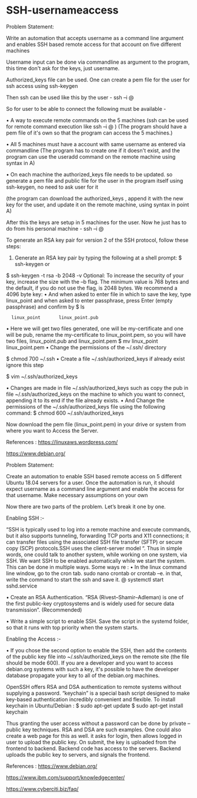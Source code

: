 # SSH-usernameaccess

Problem Statement: 

Write an automation that accepts username as a command line argument and enables SSH based remote access for that account on five different machines






Username input can be done via commandline as argument to the program, this time don't ask for the keys, just username.

Authorized_keys file can be used. One can create a pem file for the user for ssh access using ssh-keygen

Then ssh can be used like this by the user -
            ssh –i <path to pem file> <username>@<Machine IP>



So for user to be able to connect the following must be available -

•	A way to execute remote commands on the 5 machines
(ssh can be used for remote command execution  like ssh –i <path to pem file> <admin user>@<Machine IP> <command>)
(The program should have a pem file of it's own so that the program can access the 5 machines.)

•	All 5 machines must have a account with same username as entered via commandline 
(The program has to create one if it doesn't exist, and the program can use the useradd command on the remote machine using syntax in A)

•	On each machine the authorized_keys file needs to be updated. so generate a pem file and public file for the user in the program itself using ssh-keygen, no need to ask user for it

 (the program can download the authorized_keys , append it with the new key for the user, and update it on the remote machine, using syntax in point A)


After this the keys are setup in 5 machines for the user. Now he just has to do from his personal machine -
            ssh –i <path to pem file> <username>@<Machine IP>


To generate an RSA key pair for version 2 of the SSH protocol, follow these steps:
1.	Generate an RSA key pair by typing the following at a shell prompt:
 $ ssh-keygen   or

 $ ssh-keygen   -t  rsa   -b  2048  -v
Optional: To increase the security of your key, increase the size with the –b flag. The minimum value is 768 bytes and the default, if you do not use the flag, is 2048 bytes. We recommend a 4096 byte key:
•	And when asked to enter file in which to save the key, type linux_point and when asked to enter passphrase, press Enter (empty passphrase) and confirm by
$ ls 

      linux_point       linux_point.pub 
 
•	Here we will get two files generated, one will be my-certificate and one will be pub, rename the my-certificate to linux_point.pem, so you will have two files, linux_point.pub and linux_point.pem
         $ mv    linux_point      linux_point.pem
•	Change the permissions of the ~/.ssh/  directory
 
$ chmod    700   ~/.ssh
•	Create a file ~/.ssh/authorized_keys  if already exist ignore this step
 
$ vim     ~/.ssh/authorized_keys
 
•	Changes are made in file ~/.ssh/authorized_keys such as copy the pub in file ~/.ssh/authorized_keys on the machine to which you want to connect, appending it to its end if the file already exists.
•	And Change the permissions of the ~/.ssh/authorized_keys file using the following command:
$  chmod   600  ~/.ssh/authorized_keys  
 
Now  download the pem file (linux_point.pem) in your drive or system from where you want to Access the Server.




References :
https://linuxaws.wordpress.com/

https://www.debian.org/























Problem Statement: 

Create an automation to enable SSH based remote access on 5 different Ubuntu 18.04 servers for a user. Once the automation is run, it should expect username as a command line argument and enable the access for that username. Make necessary assumptions on your own



Now there are two parts of the problem. Let’s break it one by one.


Enabling SSH :-

“SSH is typically used to log into a remote machine and execute commands, but it also supports tunneling, forwarding TCP ports and X11 connections; it can transfer files using the associated SSH file transfer (SFTP) or secure copy (SCP) protocols.SSH uses the client-server model “. Thus in simple words, one could talk to another system, while working on one system, via SSH.
We want SSH to be enabled automatically while we start the system. This can be done in multiple ways. Some ways re :
•	In the linux command line window, go to the cron tab. 
              sudo nano crontab                or             crontab –e.
in that, write the command to start the ssh and save it.
              @ systemctl start sshd.service

•	Create an RSA Authentication. “RSA (Rivest–Shamir–Adleman) is one of the first public-key cryptosystems and is widely used for secure data transmission”. (Recommended) 

•	Write a simple script to enable SSH. Save the script in the systemd folder, so that it runs with top priority when the system starts.





Enabling the Access :-

•	If you chose the second option to enable the SSH, then add the contents of the public key file into ~/.ssh/authorized_keys on the remote site (the file should be mode 600). 
If you are a developer and you want to access debian.org systems with such a key, it's possible to have the developer database propagate your key to all of the debian.org machines.

OpenSSH offers RSA and DSA authentication to remote systems without supplying a password. “keychain” is a special bash script designed to make key-based authentication incredibly convenient and flexible.
To install keychain in Ubuntu/Debian : 
              $ sudo apt-get update
              $ sudo apt-get install keychain

Thus granting the user access without a password can be done by private – public key techniques. RSA and DSA are such examples. One could also create a web page for this as well. it asks for login, then allows logged in user to upload the  public key. On submit, the key is uploaded from the frontend to backend. Backend code has access to the servers. Backend uploads the public key to servers, and signals the frontend. 		







References :
https://www.debian.org/

https://www.ibm.com/support/knowledgecenter/

https://www.cyberciti.biz/faq/

